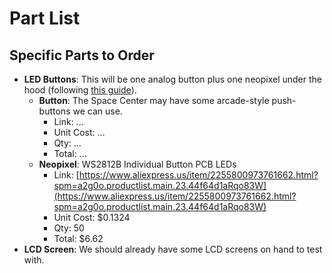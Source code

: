# Part List

<!-- ## Core Parts

- 6x6 LED button grid (5x5 for testing)
- 3 additional LED buttons for cycling display/alternate controls
- Display screen for score, lives, goal, etc. -->

## Specific Parts to Order

- **LED Buttons**: This will be one analog button plus one neopixel under the hood (following [this guide](https://1drv.ms/v/c/d5d13c61c60eae0c/EQyuDsZhPNEggNURugAAAAABC1qcKIA6uDmvEMEURvn0nA)).
  - **Button**: The Space Center may have some arcade-style push-buttons we can use.
    - Link: ...
    - Unit Cost: ...
    - Qty: ...
    - Total: ...
  - **Neopixel**: WS2812B Individual Button PCB LEDs
    - Link: [https://www.aliexpress.us/item/2255800973761662.html?spm=a2g0o.productlist.main.23.44f64d1aRqo83W](https://www.aliexpress.us/item/2255800973761662.html?spm=a2g0o.productlist.main.23.44f64d1aRqo83W)
    - Unit Cost: $0.1324
    - Qty: 50
    - Total: $6.62
- **LCD Screen**: We should already have some LCD screens on hand to test with.
